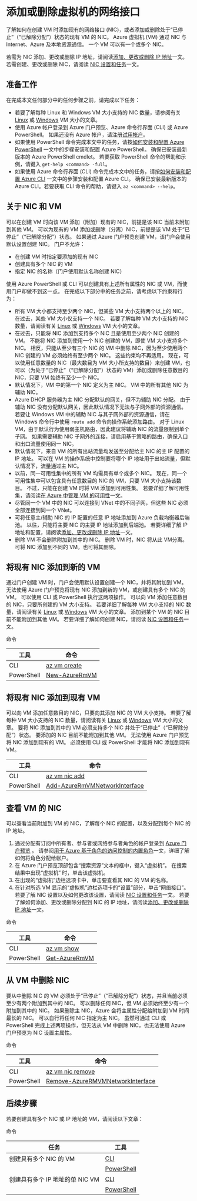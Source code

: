 <properties
    pageTitle="添加或删除 Azure 虚拟机的网络接口 | Azure"
    description="了解如何添加或删除虚拟机的网络接口 (NIC)。"
    services="virtual-network"
    documentationcenter="na"
    author="jimdial"
    manager="timlt"
    editor=""
    tags="azure-resource-manager" />
<tags
    ms.assetid=""
    ms.service="virtual-network"
    ms.devlang="na"
    ms.topic="article"
    ms.tgt_pltfrm="na"
    ms.workload="infrastructure-services"
    ms.date="05/04/2017"
    wacn.date="06/05/2017"
    ms.author="v-dazen"
    ms.translationtype="Human Translation"
    ms.sourcegitcommit="08618ee31568db24eba7a7d9a5fc3b079cf34577"
    ms.openlocfilehash="6528cbe13acd9f3333c292b62d4cfb509e045dd8"
    ms.contentlocale="zh-cn"
    ms.lasthandoff="05/26/2017" />

# <a name="add-network-interfaces-to-or-remove-from-virtual-machines"></a>添加或删除虚拟机的网络接口

了解如何在创建 VM 时添加现有的网络接口 (NIC)，或者添加或删除处于“已停止”（“已解除分配”）状态的现有 VM 的 NIC。 Azure 虚拟机 (VM) 通过 NIC 与 Internet、Azure 及本地资源通信。 一个 VM 可以有一个或多个 NIC。 

若需为 NIC 添加、更改或删除 IP 地址，请阅读[添加、更改或删除 IP 地址](/documentation/articles/virtual-network-network-interface-addresses/)一文。 若需创建、更改或删除 NIC，请阅读 [NIC 设置和任务](/documentation/articles/virtual-network-network-interface/)一文。

## <a name="before"></a>准备工作

在完成本文任何部分中的任何步骤之前，请完成以下任务：

- 若要了解每种 Linux 和 Windows VM 大小支持的 NIC 数量，请参阅有关 [Linux](/documentation/articles/virtual-machines-linux-sizes/) 或 [Windows](/documentation/articles/virtual-machines-windows-sizes/) VM 大小的文章。
- 使用 Azure 帐户登录到 Azure 门户预览、Azure 命令行界面 (CLI) 或 Azure PowerShell。 如果还没有 Azure 帐户，请注册[试用帐户](/pricing/1rmb-trial)。
- 如果使用 PowerShell 命令完成本文中的任务，请按[如何安装和配置 Azure PowerShell](https://docs.microsoft.com/zh-cn/powershell/azureps-cmdlets-docs) 一文中的步骤安装和配置 Azure PowerShell。 确保已安装最新版本的 Azure PowerShell cmdlet。 若要获取 PowerShell 命令的帮助和示例，请键入 `get-help <command> -full`。
- 如果使用 Azure 命令行界面 (CLI) 命令完成本文中的任务，请按[如何安装和配置 Azure CLI](https://docs.microsoft.com/zh-cn/cli/azure/install-azure-cli) 一文中的步骤安装和配置 Azure CLI。 确保已安装最新版本的 Azure CLI。若要获取 CLI 命令的帮助，请键入 `az <command> --help`。

## <a name="about"></a>关于 NIC 和 VM

可以在创建 VM 时向该 VM 添加（附加）现有的 NIC，前提是该 NIC 当前未附加到其他 VM。 可以为现有的 VM 添加或删除（分离）NIC，前提是该 VM 处于“已停止”（“已解除分配”）状态。 如果通过 Azure 门户预览创建 VM，该门户会使用默认设置创建 NIC。 门户不允许：

- 在创建 VM 时指定要添加的现有 NIC
- 创建具有多个 NIC 的 VM
- 指定 NIC 的名称（门户使用默认名称创建 NIC）

使用 Azure PowerShell 或 CLI 可以创建具有上述所有属性的 NIC 或 VM，而使用门户却做不到这一点。 在完成以下部分中的任务之前，请考虑以下约束和行为：

- 所有 VM 大小都支持至少两个 NIC，但某些 VM 大小支持两个以上的 NIC。 在过去，某些 VM 大小仅支持一个 NIC。 若要了解每种 VM 大小支持的 NIC 数量，请阅读有关 [Linux](/documentation/articles/virtual-machines-linux-sizes/) 或 [Windows](/documentation/articles/virtual-machines-windows-sizes/) VM 大小的文章。 
- 在过去，只能将 NIC 添加到支持多个 NIC 且是使用至少两个 NIC 创建的 VM。 不能将 NIC 添加到使用一个 NIC 创建的 VM，即使 VM 大小支持多个 NIC。 相反，只能从至少有三个 NIC 的 VM 中删除 NIC，因为至少使用两个 NIC 创建的 VM 必须始终有至少两个 NIC。 这些约束均不再适用。 现在，可以使用任意数量的 NIC（最大数目为 VM 大小所支持的数目）来创建 VM，也可以（为处于“已停止”（“已解除分配”）状态的 VM）添加或删除任意数目的 NIC，只要 VM 始终有至少一个 NIC。
- 默认情况下，VM 中的第一个 NIC 定义为主 NIC。 VM 中的所有其他 NIC 为辅助 NIC。
- Azure DHCP 服务器为主 NIC 分配默认的网关，但不为辅助 NIC 分配。 由于辅助 NIC 没有分配默认网关，因此默认情况下无法与子网外部的资源通信。 若要让 Windows VM 中的辅助 NIC 与其子网外部的资源通信，请在 Windows 命令行中使用 `route add` 命令向操作系统添加路由。 对于 Linux VM，由于默认行为使用弱主机路由，因此建议将辅助 NIC 的流量限制到单个子网。 如果需要辅助 NIC 子网外的连接，请启用基于策略的路由，确保入口和出口流量使用同一 NIC。
- 默认情况下，来自 VM 的所有出站流量均发送至分配给主 NIC 的主 IP 配置的 IP 地址。 可以在 VM 的操作系统中控制要将哪个 IP 地址用于出站流量，但默认情况下，流量通过主 NIC。
- 以前，同一可用性集中的所有 VM 均需具有单个或多个 NIC。 现在，同一个可用性集中可以包含具有任意数目的 NIC 的 VM，只要 VM 大小支持该数目。 不过，只能在创建 VM 时将 VM 添加到可用性集。 若要详细了解可用性集，请阅读[在 Azure 中管理 VM 的可用性](/documentation/articles/virtual-machines-windows-manage-availability/#configure-multiple-virtual-machines-in-an-availability-set-for-redundancy)一文。
- 尽管同一个 VM 中的 NIC 可以连接到 VNet 中的不同子网，但这些 NIC 必须全部连接到同一个 VNet。
- 可将任意主/辅助 NIC 的 IP 配置的任意 IP 地址添加到 Azure 负载均衡器后端池。 以往，只能将主要 NIC 的主要 IP 地址添加到后端池。 若要详细了解 IP 地址和配置，请阅读[添加、更改或删除 IP 地址](/documentation/articles/virtual-network-network-interface-addresses/)一文。
- 删除 VM 不会删除附加到其中的 NIC。 删除 VM 时，NIC 将从此 VM分离。 可将 NIC 添加到不同的 VM，也可将其删除。

## <a name="vm-create"></a>将现有 NIC 添加到新的 VM
通过门户创建 VM 时，门户会使用默认设置创建一个 NIC，并将其附加到 VM。 无法使用 Azure 门户预览将现有 NIC 添加到新的 VM，或创建具有多个 NIC 的 VM。 可以使用 CLI 或 PowerShell 执行这两项操作。 可以向 VM 添加任意数目的 NIC，只要所创建的 VM 大小支持。 若要详细了解每种 VM 大小支持的 NIC 数量，请阅读有关 [Linux](/documentation/articles/virtual-machines-linux-sizes/) 或 [Windows](/documentation/articles/virtual-machines-windows-sizes/) VM 大小的文章。 添加到某个 VM 的 NIC 目前不能附加到其他 VM。 若要详细了解如何创建 NIC，请阅读 [NIC 设置和任务](/documentation/articles/virtual-network-network-interface/#create-nic)一文。

命令

|工具|命令|
|---|---|
|CLI|[az vm create](https://docs.microsoft.com/zh-cn/cli/azure/vm#create)|
|PowerShell|[New-AzureRmVM](https://docs.microsoft.com/zh-cn/powershell/resourcemanager/azurerm.compute/v2.5.0/new-azurermvm)|

## <a name="vm-add-nic"></a>将现有 NIC 添加到现有 VM

可以向 VM 添加任意数目的 NIC，只要向其添加 NIC 的 VM 大小支持。 若要了解每种 VM 大小支持的 NIC 数量，请阅读有关 [Linux](/documentation/articles/virtual-machines-linux-sizes/) 或 [Windows](/documentation/articles/virtual-machines-windows-sizes/) VM 大小的文章。 要将 NIC 添加到其中的 VM 必须支持多个 NIC 并处于“已停止”（“已解除分配”）状态。 要添加的 NIC 目前不能附加到其他 VM。 无法使用 Azure 门户预览将 NIC 添加到现有的 VM。 必须使用 CLI 或 PowerShell 才能将 NIC 添加到现有 VM。

|工具|命令|
|---|---|
|CLI|[az vm nic add](https://docs.microsoft.com/zh-cn/cli/azure/vm/nic#add)|
|PowerShell|[Add-AzureRmVMNetworkInterface](https://docs.microsoft.com/zh-cn/powershell/resourcemanager/azurerm.compute/v2.5.0/add-azurermvmnetworkinterface)|

## <a name="vm-view-nic"></a> 查看 VM 的 NIC

可以查看当前附加到 VM 的 NIC，了解每个 NIC 的配置，以及分配到每个 NIC 的 IP 地址。 

1. 通过分配有订阅中所有者、参与者或网络参与者角色的帐户登录到 [Azure 门户预览](https://portal.azure.cn) 。 请参阅[用于 Azure 基于角色的访问控制的内置角色](/documentation/articles/role-based-access-built-in-roles/#network-contributor)一文，详细了解如何将角色分配给帐户。
2. 在 Azure 门户预览顶部包含“搜索资源”文本的框中，键入“虚拟机”。 在搜索结果中出现“虚拟机”  时，单击该虚拟机。
3. 在出现的“虚拟机”边栏选项卡中，单击要查看其 NIC 的 VM 的名称。
4. 在针对所选 VM 显示的“虚拟机”边栏选项卡的“设置”部分，单击“网络接口”。 若要了解 NIC 设置以及如何更改该设置，请阅读 [NIC 设置和任务](/documentation/articles/virtual-network-network-interface/)一文。 若要了解如何添加、更改或删除分配到 NIC 的 IP 地址，请阅读[添加、更改或删除 IP 地址](/documentation/articles/virtual-network-network-interface-addresses/)一文。

命令

|工具|命令|
|---|---|
|CLI|[az vm show](https://docs.microsoft.com/zh-cn/cli/azure/vm#show)|
|PowerShell|[Get-AzureRmVM](https://docs.microsoft.com/zh-cn/powershell/resourcemanager/azurerm.compute/v1.3.4/get-azurermvm)|

## <a name="vm-remove-nic"></a> 从 VM 中删除 NIC

要从中删除 NIC 的 VM 必须处于“已停止”（“已解除分配”）状态，并且当前必须至少有两个附加到其中的 NIC。 可以删除任何 NIC，但 VM 必须始终至少有一个附加到其中的 NIC。 如果删除主 NIC，Azure 会将主属性分配给附加到 VM 时间最长的 NIC。 可以自行将任何 NIC 指定为主 NIC。 虽然可通过 CLI 或 PowerShell 完成上述两项操作，但无法从 VM 中删除 NIC，也无法使用 Azure 门户预览为 NIC 设置主属性。 

命令

|工具|命令|
|---|---|
|CLI|[az vm nic remove](https://docs.microsoft.com/zh-cn/cli/azure/vm/nic#remove)|
|PowerShell|[Remove-AzureRMVMNetworkInterface](https://docs.microsoft.com/zh-cn/powershell/resourcemanager/azurerm.compute/v2.5.0/remove-azurermvmnetworkinterface)|

## <a name="next-steps"></a>后续步骤
若要创建具有多个 NIC 或 IP 地址的 VM，请阅读以下文章：

命令

|任务|工具|
|---|---|
|创建具有多个 NIC 的 VM|[CLI](/documentation/articles/virtual-machines-linux-multiple-nics/)|
||[PowerShell](/documentation/articles/virtual-machines-windows-multiple-nics/)|
|创建具有多个 IP 地址的单 NIC VM|[CLI](/documentation/articles/virtual-network-multiple-ip-addresses-cli/)|
||[PowerShell](/documentation/articles/virtual-network-multiple-ip-addresses-powershell/)|